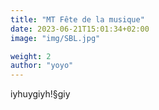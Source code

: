 ```yaml
---
title: "MT Fête de la musique"
date: 2023-06-21T15:01:34+02:00
image: "img/SBL.jpg"

weight: 2
author: "yoyo"
---
```


iyhuygiyh!§giy